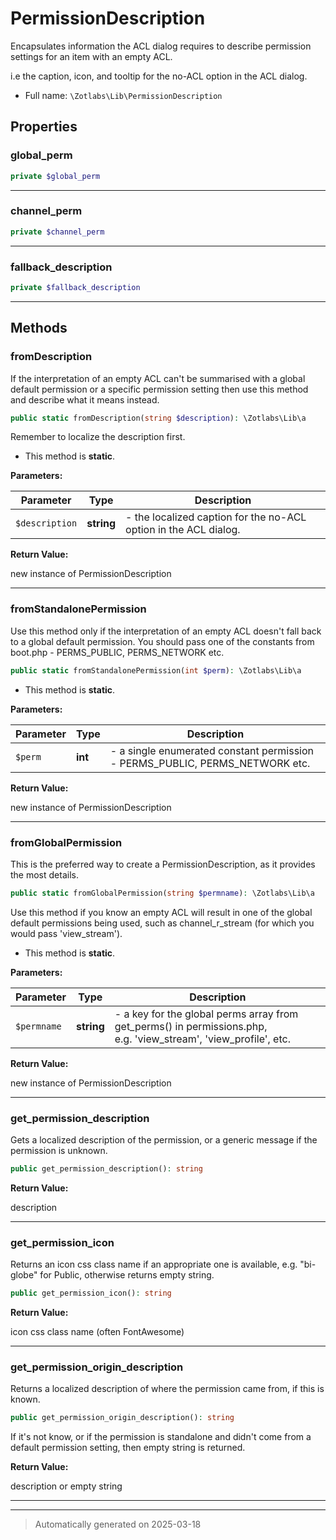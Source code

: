 
# PermissionDescription

Encapsulates information the ACL dialog requires to describe
permission settings for an item with an empty ACL.

i.e the caption, icon, and tooltip for the no-ACL option in the ACL dialog.

* Full name: `\Zotlabs\Lib\PermissionDescription`



## Properties


### global_perm



```php
private $global_perm
```






***

### channel_perm



```php
private $channel_perm
```






***

### fallback_description



```php
private $fallback_description
```






***

## Methods


### fromDescription

If the interpretation of an empty ACL can't be summarised with a global default permission
or a specific permission setting then use this method and describe what it means instead.

```php
public static fromDescription(string $description): \Zotlabs\Lib\a
```

Remember to localize the description first.

* This method is **static**.




**Parameters:**

| Parameter | Type | Description |
|-----------|------|-------------|
| `$description` | **string** | - the localized caption for the no-ACL option in the ACL dialog. |


**Return Value:**

new instance of PermissionDescription




***

### fromStandalonePermission

Use this method only if the interpretation of an empty ACL doesn't fall back to a global
default permission. You should pass one of the constants from boot.php - PERMS_PUBLIC,
PERMS_NETWORK etc.

```php
public static fromStandalonePermission(int $perm): \Zotlabs\Lib\a
```



* This method is **static**.




**Parameters:**

| Parameter | Type | Description |
|-----------|------|-------------|
| `$perm` | **int** | - a single enumerated constant permission - PERMS_PUBLIC, PERMS_NETWORK etc. |


**Return Value:**

new instance of PermissionDescription




***

### fromGlobalPermission

This is the preferred way to create a PermissionDescription, as it provides the most details.

```php
public static fromGlobalPermission(string $permname): \Zotlabs\Lib\a
```

Use this method if you know an empty ACL will result in one of the global default permissions
being used, such as channel_r_stream (for which you would pass 'view_stream').

* This method is **static**.




**Parameters:**

| Parameter | Type | Description |
|-----------|------|-------------|
| `$permname` | **string** | - a key for the global perms array from get_perms() in permissions.php,<br />e.g. &#039;view_stream&#039;, &#039;view_profile&#039;, etc. |


**Return Value:**

new instance of PermissionDescription




***

### get_permission_description

Gets a localized description of the permission, or a generic message if the permission
is unknown.

```php
public get_permission_description(): string
```









**Return Value:**

description




***

### get_permission_icon

Returns an icon css class name if an appropriate one is available, e.g. "bi-globe" for Public,
otherwise returns empty string.

```php
public get_permission_icon(): string
```









**Return Value:**

icon css class name (often FontAwesome)




***

### get_permission_origin_description

Returns a localized description of where the permission came from, if this is known.

```php
public get_permission_origin_description(): string
```

If it's not know, or if the permission is standalone and didn't come from a default
permission setting, then empty string is returned.







**Return Value:**

description or empty string




***


***
> Automatically generated on 2025-03-18
